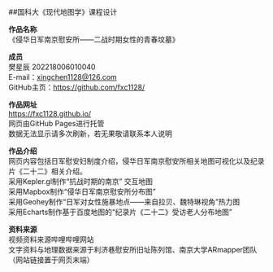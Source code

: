 ##国科大《现代地图学》课程设计

**作品名称**  
《侵华日军南京慰安所——二战时期女性的青春坟墓》  

**成员**   
樊星辰 202218006010040  
E-mail：xingchen1128@126.com  
GitHub主页：https://github.com/fxc1128/

**作品网址**  
https://fxc1128.github.io/  
网页由GitHub Pages进行托管  
数据无法显示请多次刷新，若无果敬请联系本人说明  

**作品介绍**   
网页内容包括日军慰安妇制度介绍，侵华日军南京慰安所相关地图可视化以及纪录片《二十二》相关介绍。  
采用Kepler.gl制作“抗战时期的南京” 交互地图  
采用Mapbox制作“侵华日军南京慰安所分布图”  
采用Geohey制作“日军对女性施暴地点——来自拉贝、魏特琳视角”热力图  
采用Echarts制作基于百度地图的“纪录片《二十二》受访老人分布地图”  

**资料来源**   
视频资料来源哔哩哔哩网站  
文字资料与地理数据来源于利济巷慰安所旧址陈列馆、南京大学ARmapper团队（网站链接置于网页末端）




